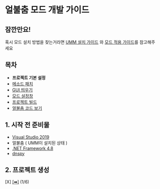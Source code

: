# 얼불춤 모드 개발 가이드

## 잠깐만요!
 혹시 모드 설치 방법을 찾는거라면 [UMM 설치 가이드](https://github.com/CrackThrough/ADOFAI-Mod-Installation-Guide/blob/main/kor/use-1.md) 와 [모드 적용 가이드](https://github.com/CrackThrough/ADOFAI-Mod-Installation-Guide/blob/main/kor/use-2.md)를 참고해주세요
 
## 목차
 - **프로젝트 기본 설정**
 - [메소드 패치](https://github.com/NoBrain0917/ADOFAI-Mod-Development-Guide/blob/main/dev2.md)
 - [GUI 띄우기](https://github.com/NoBrain0917/ADOFAI-Mod-Development-Guide/blob/main/dev3.md)
 - [모드 설정창](https://github.com/NoBrain0917/ADOFAI-Mod-Development-Guide/blob/main/dev4.md)
 - [프로젝트 빌드](https://github.com/NoBrain0917/ADOFAI-Mod-Development-Guide/blob/main/dev5.md)
 - [얼불춤 코드 보기](https://github.com/NoBrain0917/ADOFAI-Mod-Development-Guide/blob/main/dev6.md)

## 1. 시작 전 준비물
 - [Visual Studio 2019](https://visualstudio.microsoft.com/ko/vs/)
 - 얼불춤 ( UMM이 설치된 상태 )
 - [.NET Framework 4.8](https://go.microsoft.com/fwlink/?linkid=2088517)
 - [dnspy](https://github.com/dnSpy/dnSpy/releases/download/v6.1.8/dnSpy-net-win64.zip)

## 2. 프로젝트 생성


[X] [[➡]](https://github.com/NoBrain0917/ADOFAI-Mod-Development-Guide/blob/main/dev2.md) (1/6)
